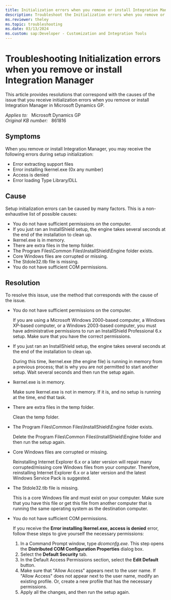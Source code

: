 ```yaml
---
title: Initialization errors when you remove or install Integration Manager
description: Troubleshoot the Initialization errors when you remove or install Integration Manager. Provides resolutions.
ms.reviewer: theley
ms.topic: troubleshooting
ms.date: 03/13/2024
ms.custom: sap:Developer - Customization and Integration Tools
---
```

# Troubleshooting Initialization errors when you remove or install Integration Manager

This article provides resolutions that correspond with the causes of the issue that you receive initialization errors when you remove or install Integration Manager in Microsoft Dynamics GP.

_Applies to:_ &nbsp; Microsoft Dynamics GP  
_Original KB number:_ &nbsp; 861816

## Symptoms

When you remove or install Integration Manager, you may receive the following errors during setup initialization:

- Error extracting support files
- Error installing Ikernel.exe (0x any number)
- Access is denied
- Error loading Type Library/DLL

## Cause

Setup initialization errors can be caused by many factors. This is a non-exhaustive list of possible causes:

- You do not have sufficient permissions on the computer.
- If you just ran an InstallShield setup, the engine takes several seconds at the end of the installation to clean up.
- Ikernel.exe is in memory.
- There are extra files in the temp folder.
- The Program Files\Common Files\InstallShield\Engine folder exists.
- Core Windows files are corrupted or missing.
- The Stdole32.tlb file is missing.
- You do not have sufficient COM permissions.

## Resolution

To resolve this issue, use the method that corresponds with the cause of the issue.

- You do not have sufficient permissions on the computer.

  If you are using a Microsoft Windows 2000-based computer, a Windows XP-based computer, or a Windows 2003-based computer, you must have administrative permissions to run an InstallShield Professional 6.x setup. Make sure that you have the correct permissions.

- If you just ran an InstallShield setup, the engine takes several seconds at the end of the installation to clean up.

  During this time, Ikernel.exe (the engine file) is running in memory from a previous process; that is why you are not permitted to start another setup. Wait several seconds and then run the setup again.

- Ikernel.exe is in memory.

  Make sure Ikernel.exe is not in memory. If it is, and no setup is running at the time, end that task.

- There are extra files in the temp folder.

  Clean the temp folder.

- The Program Files\Common Files\InstallShield\Engine folder exists.

  Delete the Program Files\Common Files\InstallShield\Engine folder and then run the setup again.

- Core Windows files are corrupted or missing.

  Reinstalling Internet Explorer 6.x or a later version will repair many corrupted/missing core Windows files from your computer. Therefore, reinstalling Internet Explorer 6.x or a later version and the latest Windows Service Pack is suggested.

- The Stdole32.tlb file is missing.

  This is a core Windows file and must exist on your computer. Make sure that you have this file or get this file from another computer that is running the same operating system as the destination computer.

- You do not have sufficient COM permissions.

  If you receive the **Error installing Ikernel.exe, access is denied** error, follow these steps to give yourself the necessary permissions:

  1. In a Command Prompt window, type *dcomcnfg.exe*. This step opens the **Distributed COM Configuration Properties** dialog box.
  2. Select the **Default Security** tab.
  3. In the Default Access Permissions section, select the **Edit Default** button.
  4. Make sure that "Allow Access" appears next to the user name. If "Allow Access" does not appear next to the user name, modify an existing profile. Or, create a new profile that has the necessary permissions.
  5. Apply all the changes, and then run the setup again.
